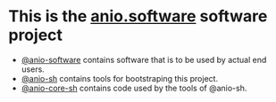 # This is the [anio.software](https://anio.software) software project

- [@anio-software](https://github.com/anio-softare) contains software that is to be used by actual end users.
- [@anio-sh](https://github.com/anio-sh) contains tools for bootstraping this project.
- [@anio-core-sh](https://github.com/anio-core-sh) contains code used by the tools of @anio-sh.

<!--

**Here are some ideas to get you started:**

🙋‍♀️ A short introduction - what is your organization all about?
🌈 Contribution guidelines - how can the community get involved?
👩‍💻 Useful resources - where can the community find your docs? Is there anything else the community should know?
🍿 Fun facts - what does your team eat for breakfast?
🧙 Remember, you can do mighty things with the power of [Markdown](https://docs.github.com/github/writing-on-github/getting-started-with-writing-and-formatting-on-github/basic-writing-and-formatting-syntax)
-->
